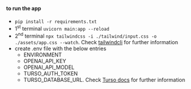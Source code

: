 #### to run the app
- ```pip install -r requirements.txt```
- 1<sup>st</sup> terminal ```uvicorn main:app --reload```
- 2<sup>nd</sup> terminal ```npx tailwindcss -i ./tailwind/input.css -o ./assets/app.css --watch```. Check [tailwindcli](https://tailwindcss.com/docs/installation) for further information      
- create .env file with the below entries
    - ENVIRONMENT
    - OPENAI_API_KEY
    - OPENAI_API_MODEL
    - TURSO_AUTH_TOKEN
    - TURSO_DATABASE_URL. Check [Turso docs](https://docs.turso.tech/sdk/python/quickstart) for further information
